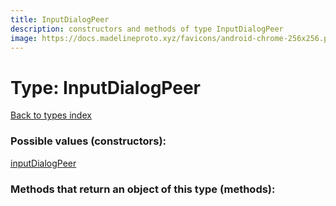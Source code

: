 ```yaml
---
title: InputDialogPeer
description: constructors and methods of type InputDialogPeer
image: https://docs.madelineproto.xyz/favicons/android-chrome-256x256.png
---
```

# Type: InputDialogPeer  
[Back to types index](index.md)



### Possible values (constructors):

[inputDialogPeer](../constructors/inputDialogPeer.md)  



### Methods that return an object of this type (methods):



